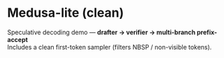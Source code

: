 # Medusa-lite (clean)

Speculative decoding demo — **drafter → verifier → multi-branch prefix-accept**  
Includes a clean first-token sampler (filters NBSP / non-visible tokens).

